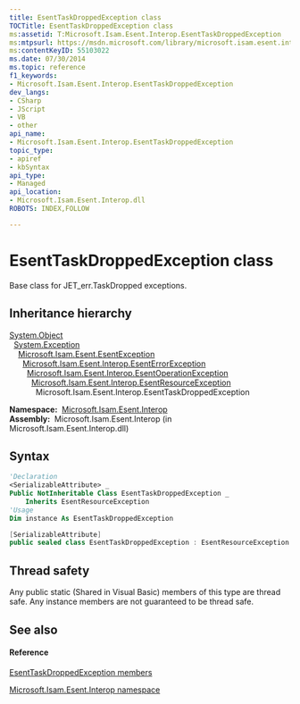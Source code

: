 ```yaml
---
title: EsentTaskDroppedException class
TOCTitle: EsentTaskDroppedException class
ms:assetid: T:Microsoft.Isam.Esent.Interop.EsentTaskDroppedException
ms:mtpsurl: https://msdn.microsoft.com/library/microsoft.isam.esent.interop.esenttaskdroppedexception(v=EXCHG.10)
ms:contentKeyID: 55103022
ms.date: 07/30/2014
ms.topic: reference
f1_keywords:
- Microsoft.Isam.Esent.Interop.EsentTaskDroppedException
dev_langs:
- CSharp
- JScript
- VB
- other
api_name: 
- Microsoft.Isam.Esent.Interop.EsentTaskDroppedException
topic_type: 
- apiref
- kbSyntax
api_type: 
- Managed
api_location: 
- Microsoft.Isam.Esent.Interop.dll
ROBOTS: INDEX,FOLLOW

---
```


# EsentTaskDroppedException class

Base class for JET_err.TaskDropped exceptions.

## Inheritance hierarchy

[System.Object](https://docs.microsoft.com/dotnet/api/system.object?redirectedfrom=MSDN)  
  [System.Exception](https://docs.microsoft.com/dotnet/api/system.exception?redirectedfrom=MSDN)  
    [Microsoft.Isam.Esent.EsentException](dn292088\(v=exchg.10\).md)  
      [Microsoft.Isam.Esent.Interop.EsentErrorException](dn274314\(v=exchg.10\).md)  
        [Microsoft.Isam.Esent.Interop.EsentOperationException](dn319727\(v=exchg.10\).md)  
          [Microsoft.Isam.Esent.Interop.EsentResourceException](dn350557\(v=exchg.10\).md)  
            Microsoft.Isam.Esent.Interop.EsentTaskDroppedException  

**Namespace:**  [Microsoft.Isam.Esent.Interop](hh596136\(v=exchg.10\).md)  
**Assembly:**  Microsoft.Isam.Esent.Interop (in Microsoft.Isam.Esent.Interop.dll)

## Syntax

``` vb
'Declaration
<SerializableAttribute> _
Public NotInheritable Class EsentTaskDroppedException _
    Inherits EsentResourceException
'Usage
Dim instance As EsentTaskDroppedException
```

``` csharp
[SerializableAttribute]
public sealed class EsentTaskDroppedException : EsentResourceException
```

## Thread safety

Any public static (Shared in Visual Basic) members of this type are thread safe. Any instance members are not guaranteed to be thread safe.

## See also

#### Reference

[EsentTaskDroppedException members](dn334966\(v=exchg.10\).md)

[Microsoft.Isam.Esent.Interop namespace](hh596136\(v=exchg.10\).md)

